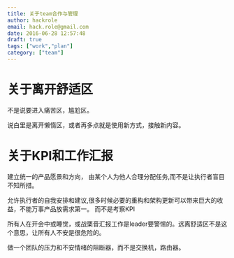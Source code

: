 ```yaml
---
title: 关于team合作与管理
author: hackrole
email: hack.role@gmail.com
date: 2016-06-28 12:57:48
draft: true
tags: ["work","plan"]
category: ["team"]
---
```





# 关于离开舒适区

不是说要进入痛苦区，尴尬区。

说白里是离开懒惰区，或者再多点就是使用新方式，接触新内容。

# 关于KPI和工作汇报

建立统一的产品愿景和方向，
由某个人为他人合理分配任务,而不是让执行者盲目不知所措。

允许执行者的自我安排和建议,很多时候必要的重构和架构更新可以带来巨大的收益，不能万事产品放需求第一。
而不是考察KPI

所有人在开会中或睡觉，或战栗音汇报工作是leader要警惕的。远离舒适区不是这个意思，让所有人不安是很危险的。

做一个团队的压力和不安情绪的阻断器，而不是交换机，路由器。
